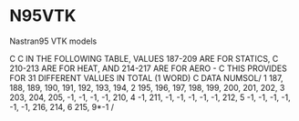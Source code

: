 # N95VTK
Nastran95 VTK models

C
C     IN THE FOLLOWING TABLE, VALUES 187-209 ARE FOR STATICS,
C     210-213 ARE FOR HEAT, AND 214-217 ARE FOR AERO -
C     THIS PROVIDES FOR 31 DIFFERENT VALUES IN TOTAL (1 WORD)
C
      DATA    NUMSOL/
     1                187, 188, 189, 190, 191, 192, 193, 194,
     2                195, 196, 197, 198, 199, 200, 201, 202,
     3                203, 204, 205,  -1,  -1,  -1,  -1, 210,
     4                 -1, 211,  -1,  -1,  -1,  -1,  -1, 212,
     5                 -1,  -1,  -1,  -1,  -1,  -1, 216, 214,
     6                215, 9*-1 /
